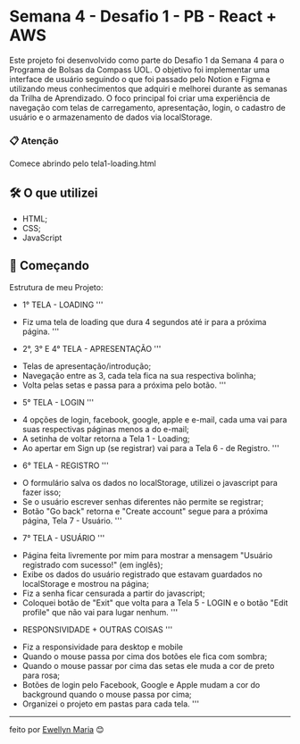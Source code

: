 # Semana 4 - Desafio 1 - PB - React + AWS
Este projeto foi desenvolvido como parte do Desafio 1 da Semana 4 para o Programa de Bolsas da Compass UOL. O objetivo foi implementar uma interface de usuário seguindo o que foi passado pelo Notion e Figma e utilizando meus conhecimentos que adquiri e melhorei durante as semanas da Trilha de Aprendizado. O foco principal foi criar uma experiência de navegação com telas de carregamento, apresentação, login, o cadastro de usuário e o armazenamento de dados via localStorage.

### 📋 Atenção

Comece abrindo pelo tela1-loading.html

## 🛠️ O que utilizei

* HTML; 
* CSS; 
* JavaScript

## 🚀 Começando

Estrutura de meu Projeto:

* 1° TELA - LOADING
'''
- Fiz uma tela de loading que dura 4 segundos até ir para a próxima página.
'''
* 2°, 3° E 4° TELA - APRESENTAÇÃO
'''
- Telas de apresentação/introdução;
- Navegação entre as 3, cada tela fica na sua respectiva bolinha; 
- Volta pelas setas e passa para a próxima pelo botão.
'''
* 5° TELA - LOGIN
'''
- 4 opções de login, facebook, google, apple e e-mail, cada uma vai para suas respectivas páginas menos a do e-mail;
- A setinha de voltar retorna a Tela 1 - Loading;
- Ao apertar em Sign up (se registrar) vai para a Tela 6 - de Registro.
'''
* 6° TELA - REGISTRO
'''
- O formulário salva os dados no localStorage, utilizei o javascript para fazer isso;
- Se o usuário escrever senhas diferentes não permite se registrar;
- Botão "Go back" retorna e "Create account" segue para a próxima página, Tela 7 - Usuário.
'''
* 7° TELA - USUÁRIO
'''
- Página feita livremente por mim para mostrar a mensagem "Usuário registrado com sucesso!" (em inglês);
- Exibe os dados do usuário registrado que estavam guardados no localStorage e mostrou na página;
- Fiz a senha ficar censurada a partir do javascript;
- Coloquei botão de "Exit" que volta para a Tela 5 - LOGIN e o botão "Edit profile" que não vai para lugar nenhum.
'''
* RESPONSIVIDADE + OUTRAS COISAS
'''
- Fiz a responsividade para desktop e mobile
- Quando o mouse passa por cima dos botões ele fica com sombra;
- Quando o mouse passar por cima das setas ele muda a cor de preto para rosa;
- Botões de login pelo Facebook, Google e Apple mudam a cor do background quando o mouse passa por cima;
- Organizei o projeto em pastas para cada tela.
'''

---
feito por [Ewellyn Maria](https://github.com/ewemf) 😊